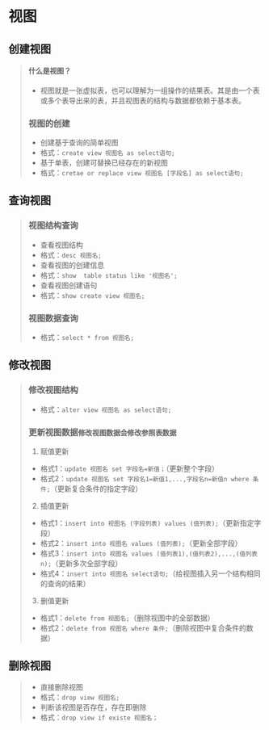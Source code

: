 # 视图

## 创建视图

>#### 什么是视图？
>
>* 视图就是一张虚拟表，也可以理解为一组操作的结果表。其是由一个表或多个表导出来的表，并且视图表的结构与数据都依赖于基本表。
>
>### 视图的创建
>
>* 创建基于查询的简单视图
>  * 格式：`create view 视图名 as select语句;`
>* 基于单表，创建可替换已经存在的新视图
>  * 格式：`cretae or replace view 视图名 [字段名] as select语句; `

## 查询视图

>### 视图结构查询
>
>* 查看视图结构
>  * 格式：`desc 视图名;`
>* 查看视图的创建信息
>  * 格式：`show  table status like '视图名';`
>* 查看视图创建语句
>  * 格式：`show create view 视图名;`
>
>### 视图数据查询
>
>* 格式：`select * from 视图名;`

## 修改视图

>### 修改视图结构
>
>* 格式：`alter view 视图名 as select语句;`
>
>### 更新视图数据`修改视图数据会修改参照表数据`
>
>1. 赋值更新
>   * 格式1：`update 视图名 set 字段名=新值；`（更新整个字段）
>   * 格式2：`update 视图名 set 字段名1=新值1,...,字段名n=新值n where 条件;`（更新复合条件的指定字段）
>2. 插值更新
>   * 格式1：`insert into 视图名 (字段列表) values (值列表);`（更新指定字段）
>   * 格式2：`insert into 视图名 values (值列表);`（更新全部字段）
>   * 格式3：`insert into 视图名 values (值列表1),(值列表2),...,(值列表n);`（更新多次全部字段）
>   * 格式4：`insert into 视图名 select语句;`（给视图插入另一个结构相同的查询的结果）
>3. 删值更新
>   * 格式1：`delete from 视图名;`（删除视图中的全部数据）
>   * 格式2：`delete from 视图名 where 条件;`（删除视图中复合条件的数据）

## 删除视图

>* 直接删除视图
>  * 格式：`drop view 视图名;`
>* 判断该视图是否存在，存在即删除
>  * 格式：`drop view if existe 视图名；`
>
>